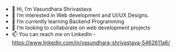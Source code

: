 - 👋 Hi, I’m Vasundhara Shrivastava
- 👀 I’m interested in Web development and UI/UX Designs.
- 🌱 I’m currently learning Backend Programming
- 💞️ I’m looking to collaborate on web development projects
- 📫 You can reach me on LinkedIn - https://www.linkedin.com/in/vasundhara-shrivastava-5462611a6/

<!---
vasundhara-2201/vasundhara-2201 is a ✨ special ✨ repository because its `README.md` (this file) appears on your GitHub profile.
You can click the Preview link to take a look at your changes.
--->
